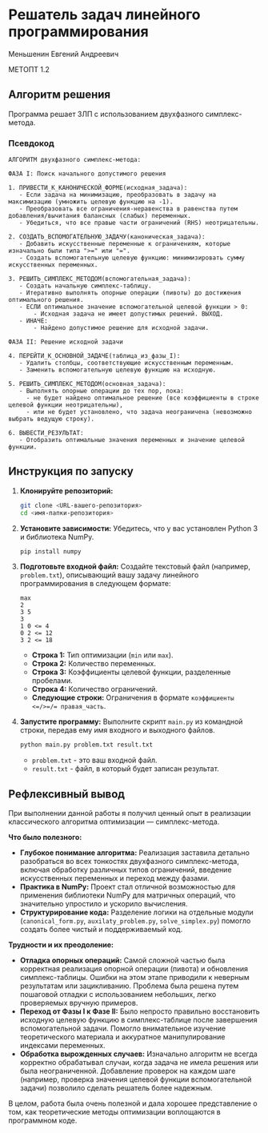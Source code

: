 
# Решатель задач линейного программирования
Меньшенин Евгений Андреевич

МЕТОПТ 1.2

## Алгоритм решения

Программа решает ЗЛП с использованием двухфазного симплекс-метода.

### Псевдокод

```
АЛГОРИТМ двухфазного симплекс-метода:

ФАЗА I: Поиск начального допустимого решения

1. ПРИВЕСТИ_К_КАНОНИЧЕСКОЙ_ФОРМЕ(исходная_задача):
   - Если задача на минимизацию, преобразовать в задачу на максимизацию (умножить целевую функцию на -1).
   - Преобразовать все ограничения-неравенства в равенства путем добавления/вычитания балансных (слабых) переменных.
   - Убедиться, что все правые части ограничений (RHS) неотрицательны.

2. СОЗДАТЬ_ВСПОМОГАТЕЛЬНУЮ_ЗАДАЧУ(каноническая_задача):
   - Добавить искусственные переменные к ограничениям, которые изначально были типа ">=" или "=".
   - Создать вспомогательную целевую функцию: минимизировать сумму искусственных переменных.

3. РЕШИТЬ_СИМПЛЕКС_МЕТОДОМ(вспомогательная_задача):
   - Создать начальную симплекс-таблицу.
   - Итеративно выполнять опорные операции (пивоты) до достижения оптимального решения.
   - ЕСЛИ оптимальное значение вспомогательной целевой функции > 0:
       - Исходная задача не имеет допустимых решений. ВЫХОД.
   - ИНАЧЕ:
       - Найдено допустимое решение для исходной задачи.

ФАЗА II: Решение исходной задачи

4. ПЕРЕЙТИ_К_ОСНОВНОЙ_ЗАДАЧЕ(таблица_из_фазы_I):
   - Удалить столбцы, соответствующие искусственным переменным.
   - Заменить вспомогательную целевую функцию на исходную.

5. РЕШИТЬ_СИМПЛЕКС_МЕТОДОМ(основная_задача):
   - Выполнять опорные операции до тех пор, пока:
     - не будет найдено оптимальное решение (все коэффициенты в строке целевой функции неотрицательны),
     - или не будет установлено, что задача неограничена (невозможно выбрать ведущую строку).

6. ВЫВЕСТИ_РЕЗУЛЬТАТ:
   - Отобразить оптимальные значения переменных и значение целевой функции.
```

## Инструкция по запуску

1.  **Клонируйте репозиторий:**
    ```bash
    git clone <URL-вашего-репозитория>
    cd <имя-папки-репозитория>
    ```

2.  **Установите зависимости:**
    Убедитесь, что у вас установлен Python 3 и библиотека NumPy.
    ```bash
    pip install numpy
    ```

3.  **Подготовьте входной файл:**
    Создайте текстовый файл (например, `problem.txt`), описывающий вашу задачу линейного программирования в следующем формате:

    ```
    max
    2
    3 5
    3
    1 0 <= 4
    0 2 <= 12
    3 2 <= 18
    ```
    - **Строка 1:** Тип оптимизации (`min` или `max`).
    - **Строка 2:** Количество переменных.
    - **Строка 3:** Коэффициенты целевой функции, разделенные пробелами.
    - **Строка 4:** Количество ограничений.
    - **Следующие строки:** Ограничения в формате `коэффициенты <=/>=/= правая_часть`.

4.  **Запустите программу:**
    Выполните скрипт `main.py` из командной строки, передав ему имя входного и выходного файлов.

    ```bash
    python main.py problem.txt result.txt
    ```
    - `problem.txt` - это ваш входной файл.
    - `result.txt` - файл, в который будет записан результат.

## Рефлексивный вывод

При выполнении данной работы я получил ценный опыт в реализации классического алгоритма оптимизации — симплекс-метода.

**Что было полезного:**
- **Глубокое понимание алгоритма:** Реализация заставила детально разобраться во всех тонкостях двухфазного симплекс-метода, включая обработку различных типов ограничений, введение искусственных переменных и переход между фазами.
- **Практика в NumPy:** Проект стал отличной возможностью для применения библиотеки NumPy для матричных операций, что значительно упростило и ускорило вычисления.
- **Структурирование кода:** Разделение логики на отдельные модули (`canonical_form.py`, `auxilaty_problem.py`, `solve_simplex.py`) помогло создать более чистый и поддерживаемый код.

**Трудности и их преодоление:**
- **Отладка опорных операций:** Самой сложной частью была корректная реализация опорной операции (пивота) и обновления симплекс-таблицы. Ошибки на этом этапе приводили к неверным результатам или зацикливанию. Проблема была решена путем пошаговой отладки с использованием небольших, легко проверяемых вручную примеров.
- **Переход от Фазы I к Фазе II:** Было непросто правильно восстановить исходную целевую функцию в симплекс-таблице после завершения вспомогательной задачи. Помогло внимательное изучение теоретического материала и аккуратное манипулирование индексами переменных.
- **Обработка вырожденных случаев:** Изначально алгоритм не всегда корректно обрабатывал случаи, когда задача не имела решения или была неограниченной. Добавление проверок на каждом шаге (например, проверка значения целевой функции вспомогательной задачи) позволило сделать решатель более надежным.

В целом, работа была очень полезной и дала хорошее представление о том, как теоретические методы оптимизации воплощаются в программном коде.